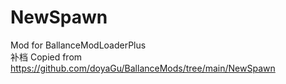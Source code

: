 # NewSpawn
Mod for BallanceModLoaderPlus  
补档
Copied from https://github.com/doyaGu/BallanceMods/tree/main/NewSpawn
